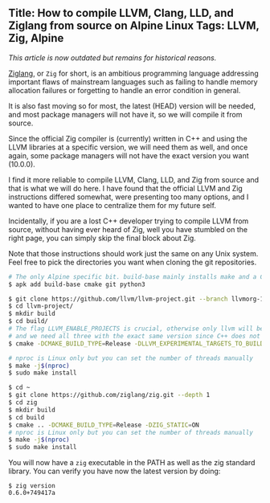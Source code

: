 Title: How to compile LLVM, Clang, LLD, and Ziglang from source on Alpine Linux
Tags: LLVM, Zig, Alpine
---

*This article is now outdated but remains for historical reasons.*

[Ziglang](https://ziglang.org), or `Zig` for short, is an ambitious programming language addressing important flaws of mainstream languages such as failing to handle memory allocation failures or forgetting to handle an error condition in general.

It is also fast moving so for most, the latest (HEAD) version will be needed, and most package managers will not have it, so we will compile it from source.

Since the official Zig compiler is (currently) written in C++ and using the LLVM libraries at a specific version, we will need them as well, and once again, some package managers will not have the exact version you want (10.0.0). 

I find it more reliable to compile LLVM, Clang, LLD, and Zig from source and that is what we will do here. I have found that the official LLVM and Zig instructions differed somewhat, were presenting too many options, and I wanted to have one place to centralize them for my future self.

Incidentally, if you are a lost C++ developer trying to compile LLVM from source, without having ever heard of Zig, well you have stumbled on the right page, you can simply skip the final block about Zig.

Note that those instructions should work just the same on any Unix system. Feel free to pick the directories you want when cloning the git repositories.

```sh
# The only Alpine specific bit. build-base mainly installs make and a C++ compiler. Python 3 is required by LLVM for some reason.
$ apk add build-base cmake git python3

$ git clone https://github.com/llvm/llvm-project.git --branch llvmorg-10.0.0  --depth 1
$ cd llvm-project/
$ mkdir build
$ cd build/
# The flag LLVM_ENABLE_PROJECTS is crucial, otherwise only llvm will be built, without clang or lld,
# and we need all three with the exact same version since C++ does not have a stable ABI.
$ cmake -DCMAKE_BUILD_TYPE=Release -DLLVM_EXPERIMENTAL_TARGETS_TO_BUILD="AVR" -DLLVM_ENABLE_LIBXML2=OFF -DLLVM_ENABLE_TERMINFO=OFF -DLLVM_ENABLE_PROJECTS="clang;lld" ../llvm

# nproc is Linux only but you can set the number of threads manually
$ make -j$(nproc)
$ sudo make install

$ cd ~
$ git clone https://github.com/ziglang/zig.git --depth 1
$ cd zig
$ mkdir build
$ cd build
$ cmake .. -DCMAKE_BUILD_TYPE=Release -DZIG_STATIC=ON
# nproc is Linux only but you can set the number of threads manually
$ make -j$(nproc)
$ sudo make install
```

You will now have a `zig` executable in the PATH as well as the zig standard library. You can verify you have now the latest version by doing:

```
$ zig version
0.6.0+749417a
```

